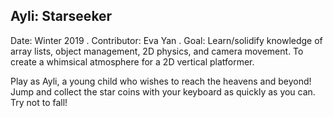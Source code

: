## Ayli: Starseeker
Date: Winter 2019 . 
Contributor: Eva Yan . 
Goal: Learn/solidify knowledge of array lists, object management, 2D physics, and camera movement. To create a whimsical atmosphere for a 2D vertical platformer.  
  
Play as Ayli, a young child who wishes to reach the heavens and beyond!
Jump and collect the star coins with your keyboard as quickly as you can.
Try not to fall!
